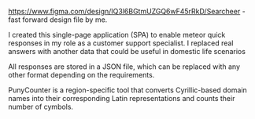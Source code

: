https://www.figma.com/design/IQ3l6BGtmUZGQ6wF45rRkD/Searcheer - fast forward design file by me.


I created this single-page application (SPA) to enable meteor quick responses in my role as a customer support specialist. I replaced real answers with another data that could be useful in 
domestic life scenarios

All responses are stored in a JSON file, which can be replaced with any other format depending on the requirements.

PunyCounter is a region-specific tool that converts Cyrillic-based domain names into their corresponding Latin representations and counts their number of cymbols.
